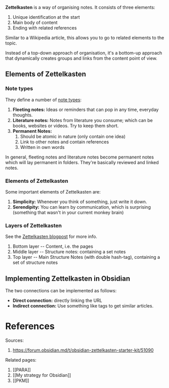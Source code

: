 **Zettelkasten** is a way of organising notes. It consists of three elements:
1. Unique identification at the start
2. Main body of content
3. Ending with related references

Similar to a Wikipedia article, this allows you to go to related elements to the topic.

Instead of a top-down approach of organisation, it's a bottom-up approach that 
dynamically creates groups and links from the content point of view.

## Elements of Zettelkasten
### Note types
They define a number of [note types](https://beingpax.medium.com/fleeting-notes-vs-literature-notes-vs-permanent-notes-d44364fe5fe7):
1. **Fleeting notes:** Ideas or reminders that can pop in any time, everyday thoughts.
2. **Literature notes:** Notes from literature you consume; which can be books, websites or videos. Try to keep them short.
3. **Permanent Notes:** 
    1. Should be atomic in nature (only contain one idea)
    2. Link to other notes and contain references
    3. Written in own words

In general, fleeting notes and literature notes become permanent notes which will lay permanent in folders. They're basically reviewed and linked notes.


### Elements of Zettelkasten
Some important elements of Zettelkasten are:
1. **Simplicity:** Whenever you think of something, just write it down.
2. **Serendipity:** You can learn by communication, which is surprising (something that wasn't in your current monkey brain)


### Layers of Zettelkasten
See the [Zettelkasten blogpost](https://zettelkasten.de/posts/three-layers-structure-zettelkasten/) for more info.
1. Bottom layer -- Content, i.e. the pages
2. Middle layer -- Structure notes: containing a set notes
3. Top layer -- Main Structure Notes (with double hash-tag), containing a set of structure notes

## Implementing Zettelkasten in Obsidian
The two connections can be implemented as follows:
- **Direct connection:** directly linking the URL
- **Indirect connection:** Use something like tags to get similar articles.




# References
Sources:
1. https://forum.obsidian.md/t/obsidian-zettelkasten-starter-kit/51090


Related pages:
1. [[PARA]]
2. [[My strategy for Obsidian]]
3. [[PKM]]

